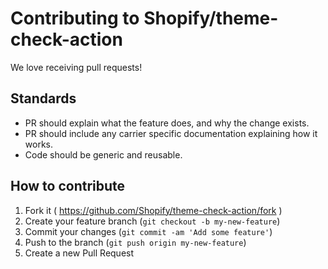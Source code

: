# Contributing to Shopify/theme-check-action

We love receiving pull requests!

## Standards

* PR should explain what the feature does, and why the change exists.
* PR should include any carrier specific documentation explaining how it works.
* Code should be generic and reusable.

## How to contribute

1. Fork it ( https://github.com/Shopify/theme-check-action/fork )
2. Create your feature branch (`git checkout -b my-new-feature`)
3. Commit your changes (`git commit -am 'Add some feature'`)
4. Push to the branch (`git push origin my-new-feature`)
5. Create a new Pull Request
